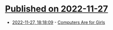 # [Published on 2022-11-27](index.md)

* [2022-11-27, 18:18:09](https://news.ycombinator.com/item?id=33765154) - [Computers Are for Girls](https://www.datagubbe.se/girls/)
